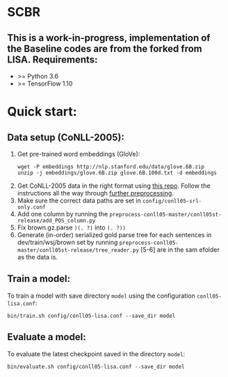 # SCBR

This is a work-in-progress, implementation of the 
Baseline codes are from the forked from LISA.
Requirements:
----
- \>= Python 3.6
- \>= TensorFlow 1.10

Quick start:
============

Data setup (CoNLL-2005):
----
1. Get pre-trained word embeddings (GloVe):
    ```
    wget -P embeddings http://nlp.stanford.edu/data/glove.6B.zip
    unzip -j embeddings/glove.6B.zip glove.6B.100d.txt -d embeddings
    ```
2. Get CoNLL-2005 data in the right format using [this repo](https://github.com/strubell/preprocess-conll05). 
Follow the instructions all the way through [further preprocessing](https://github.com/strubell/preprocess-conll05#further-pre-processing-eg-for-lisa).
3. Make sure the correct data paths are set in `config/conll05-srl-only.conf`
4. Add one column by running the ``preprocess-conll05-master/conll05st-release/add_POS_column.py`` 
5. Fix brown.gz.parse ``)(. ?)`` into ``(. ?))``
6. Generate (in-order) serialized gold parse tree for each sentences in dev/train/wsj/brown set by running ``preprocess-conll05-master/conll05st-release/tree_reader.py`` [5-6] are in the sam efolder as the data is.


Train a model:
----
To train a model with save directory `model` using the configuration `conll05-lisa.conf`:
```
bin/train.sh config/conll05-lisa.conf --save_dir model
```

Evaluate a model:
----
To evaluate the latest checkpoint saved in the directory `model`:
```
bin/evaluate.sh config/conll05-lisa.conf --save_dir model
```
